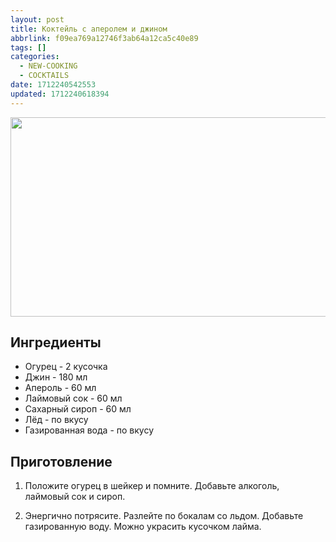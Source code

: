 ```yaml
---
layout: post
title: Коктейль с аперолем и джином
abbrlink: f09ea769a12746f3ab64a12ca5c40e89
tags: []
categories:
  - NEW-COOKING
  - COCKTAILS
date: 1712240542553
updated: 1712240618394
---
```


<img width="638" height="319" src=":/cebdd4bddd1248bd98699a26ee25c3a0"/>

## Ингредиенты

- Огурец - 2 кусочка
- Джин - 180 мл
- Апероль - 60 мл
- Лаймовый сок - 60 мл
- Сахарный сироп - 60 мл
- Лёд - по вкусу
- Газированная вода - по вкусу

## Приготовление

1. Положите огурец в шейкер и помните. Добавьте алкоголь, лаймовый сок и сироп.

2. Энергично потрясите. Разлейте по бокалам со льдом. Добавьте газированную воду. Можно украсить кусочком лайма.
